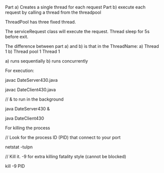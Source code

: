 Part a) Creates a single thread for each request
Part b) execute each request by calling a thread from the threadpool

ThreadPool has three fixed thread.

The serviceRequest class will execute the request. Thread sleep for 5s before exit.

The difference between part a) and b) is that in the ThreadName:
a) Thread 1
b) Thread pool 1 Thread 1

a) runs sequentially
b) runs concurrently

For execution:

  javac DateServer430.java

  javac DateClient430.java

  // & to run in the background

  java DateServer430 &

  java DateClient430 

For killing the process

  // Look for the process ID (PID) that connect to your port

  netstat -tulpn

  // Kill it. -9 for extra killing fatality style (cannot be blocked) 

  kill -9 PID

